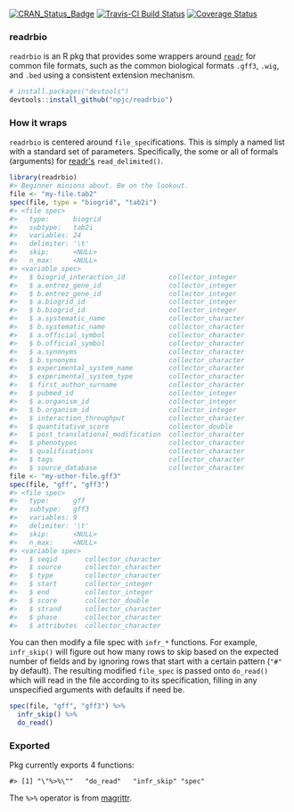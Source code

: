 


[![CRAN_Status_Badge](http://www.r-pkg.org/badges/version/readrbio)](http://cran.r-project.org/package=readrbio)
[![Travis-CI Build Status](https://travis-ci.org/npjc/readrbio.svg?branch=master)](https://travis-ci.org/npjc/readrbio)
[![Coverage Status](http://codecov.io/github/npjc/readrbio/coverage.svg?branch=master)](http://codecov.io/github/npjc/readrbio?branch=master)

### readrbio

`readrbio` is an R pkg that provides some wrappers around [`readr`](https://github.com/hadley/readr) for common file formats, such as the common biological formats `.gff3`, `.wig`, and `.bed` using a consistent extension mechanism.


```r
# install.packages("devtools")
devtools::install_github("npjc/readrbio")
```



### How it wraps
`readrbio` is centered around `file_spec`ifications. This is simply a named list with a standard set of parameters. Specifically, the some or all of formals (arguments) for [readr's](https://github.com/hadley/readr) `read_delimited()`.


```r
library(readrbio)
#> Beginner minions about. Be on the lookout.
file <- "my-file.tab2"
spec(file, type = "biogrid", "tab2i")
#> <file spec>
#>   type:      biogrid
#>   subtype:   tab2i
#>   variables: 24
#>   delimiter: '\t'
#>   skip:      <NULL>
#>   n_max:     <NULL>
#> <variable spec>
#>   $ biogrid_interaction_id           collector_integer
#>   $ a.entrez_gene_id                 collector_integer
#>   $ b.entrez_gene_id                 collector_integer
#>   $ a.biogrid_id                     collector_integer
#>   $ b.biogrid_id                     collector_integer
#>   $ a.systematic_name                collector_character
#>   $ b.systematic_name                collector_character
#>   $ a.official_symbol                collector_character
#>   $ b.official_symbol                collector_character
#>   $ a.synonyms                       collector_character
#>   $ b.synonyms                       collector_character
#>   $ experimental_system_name         collector_character
#>   $ experimental_system_type         collector_character
#>   $ first_author_surname             collector_character
#>   $ pubmed_id                        collector_integer
#>   $ a.organism_id                    collector_integer
#>   $ b.organism_id                    collector_integer
#>   $ interaction_throughput           collector_character
#>   $ quantitative_score               collector_double
#>   $ post_translational_modification  collector_character
#>   $ phenotypes                       collector_character
#>   $ qualifications                   collector_character
#>   $ tags                             collector_character
#>   $ source_database                  collector_character
file <- "my-other-file.gff3"
spec(file, "gff", "gff3")
#> <file spec>
#>   type:      gff
#>   subtype:   gff3
#>   variables: 9
#>   delimiter: '\t'
#>   skip:      <NULL>
#>   n_max:     <NULL>
#> <variable spec>
#>   $ seqid       collector_character
#>   $ source      collector_character
#>   $ type        collector_character
#>   $ start       collector_integer
#>   $ end         collector_integer
#>   $ score       collector_double
#>   $ strand      collector_character
#>   $ phase       collector_character
#>   $ attributes  collector_character
```

You can then modify a file spec with `infr_*` functions. For example, `infr_skip()`
will figure out how many rows to skip based on the expected number of fields and by ignoring rows that start with a certain pattern (`"#"` by default). The resulting modified `file_spec` is passed onto `do_read()` which will read in the file according to its specification, filling in any unspecified arguments with defaults if need be.

```r
spec(file, "gff", "gff3") %>% 
  infr_skip() %>% 
  do_read()
```

### Exported
Pkg currently exports 4 functions:

```
#> [1] "\"%>%\""   "do_read"   "infr_skip" "spec"
```

The `%>%` operator is from [magrittr](https://github.com/smbache/magrittr).
